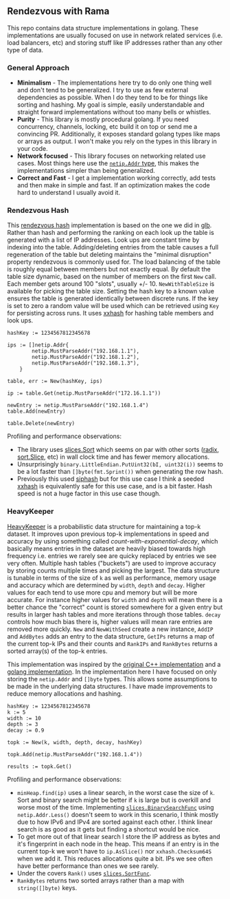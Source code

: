 ## Rendezvous with Rama

This repo contains data structure implementations in golang. These implementations are usually focused on use in network related services (i.e. load balancers, etc) and storing stuff like IP addresses rather than any other type of data.

### General Approach
* __Minimalism__ - The implementations here try to do only one thing well and don't tend to be generalized. I try to use as few external dependencies as possible. When I do they tend to be for things like sorting and hashing. My goal is simple, easily understandable and straight forward implementations without too many bells or whistles.
* __Purity__ - This library is mostly procedural golang. If you need concurrency, channels, locking, etc build it on top or send me a convincing PR. Additionally, it exposes standard golang types like maps or arrays as output. I won't make you rely on the types in this library in your code.
* __Network focused__ - This library focuses on networking related use cases. Most things here use the [`netip.Addr` type](https://pkg.go.dev/net/netip#Addr), this makes the implementations simpler than being generalized.
* __Correct and Fast__ - I get a implementation working correctly, add tests and then make in simple and fast. If an optimization makes the code hard to understand I usually avoid it.

### Rendezvous Hash

This [rendezvous hash](https://en.wikipedia.org/wiki/Rendezvous_hashing) implementation is based on the one we did in [glb](https://github.com/github/glb-director/blob/master/docs/development/glb-hashing.md). Rather than hash and performing the ranking on each look up the table is generated with a list of IP addresses. Look ups are constant time by indexing into the table. Adding/deleting entries from the table causes a full regeneration of the table but deleting maintains the "minimal disruption" property rendezvous is commonly used for. The load balancing of the table is roughly equal between members but not exactly equal. By default the table size dynamic, based on the number of members on the first `New` call. Each member gets around 100 "slots", usually +/- 10. `NewWithTableSize` is available for picking the table size. Setting the hash key to a known value ensures the table is generated identically between discrete runs. If the key is set to zero a random value will be used which can be retrieved using `Key` for persisting across runs. It uses [xxhash](https://cyan4973.github.io/xxHash/) for hashing table members and look ups.
```
hashKey := 1234567812345678

ips := []netip.Addr{
		netip.MustParseAddr("192.168.1.1"),
		netip.MustParseAddr("192.168.1.2"),
		netip.MustParseAddr("192.168.1.3"),
	}

table, err := New(hashKey, ips)

ip := table.Get(netip.MustParseAddr("172.16.1.1"))

newEntry := netip.MustParseAddr("192.168.1.4")
table.Add(newEntry)

table.Delete(newEntry)
```

Profiling and performance observations:
* The library uses [slices.Sort](https://pkg.go.dev/golang.org/x/exp/slices#Sort) which seems on par with other sorts ([radix](https://github.com/twotwotwo/sorts), [sort.Slice](https://pkg.go.dev/sort#Slice), etc) in wall clock time and has fewer memory allocations.
* Unsurprisingly `binary.LittleEndian.PutUint32(bI, uint32(i))` seems to be a lot faster than `[]byte(fmt.Sprint())` when generating the row hash.
* Previously this used [siphash](https://en.wikipedia.org/wiki/SipHash) but for this use case I think a seeded [xxhash](https://cyan4973.github.io/xxHash/) is equivalently safe for this use case, and is a bit faster. Hash speed is not a huge factor in this use case though. 

### HeavyKeeper

[HeavyKeeper](https://www.usenix.org/system/files/conference/atc18/atc18-gong.pdf) is a probabilistic data structure for maintaining a top-k dataset. It improves upon previous top-k implementations in speed and accuracy by using something called *count-with-exponential-decay*, which basically means entries in the dataset are heavily biased towards high frequency i.e. entries we rarely see are quicky replaced by entries we see very often. Multiple hash tables ("buckets") are used to improve accuracy by storing counts multiple times and picking the largest. The data structure is tunable in terms of the size of `k` as well as performance, memory usage and accuracy which are determined by `width`, `depth` and `decay`. Higher values for each tend to use more cpu and memory but will be more accurate. For instance higher values for `width` and `depth` will mean there is a better chance the "correct" count is stored somewhere for a given entry but results in larger hash tables and more iterations through those tables. `decay` controls how much bias there is, higher values will mean rare entries are removed more quickly. `New` and `NewWithSeed` create a new instance, `AddIP` and `AddBytes` adds an entry to the data structure, `GetIPs` returns a map of the current top-k IPs and their counts and `RankIPs` and `RankBytes` returns a sorted array(s) of the top-k entries.

This implementation was inspired by the [original C++ implementation](https://github.com/papergitkeeper/heavy-keeper-project/) and a [golang implementation](https://github.com/migotom/heavykeeper). In the implementation here I have focused on only storing the `netip.Addr` and `[]byte` types. This allows some assumptions to be made in the underlying data structures. I have made improvements to reduce memory allocations and hashing.

```
hashKey := 1234567812345678
k := 5
width := 10
depth := 3
decay := 0.9

topk := New(k, width, depth, decay, hashKey)

topk.Add(netip.MustParseAddr("192.168.1.4"))

results := topk.Get()
```

Profiling and performance observations:
* `minHeap.find(ip)` uses a linear search, in the worst case the size of `k`. Sort and binary search might be better if `k` is large but is overkill and worse most of the time. Implementing [`slices.BinarySearchFunc`](https://pkg.go.dev/golang.org/x/exp/slices#BinarySearchFunc) using `netip.Addr.Less()` doesn't seem to work in this scenario, I think mostly due to how IPv6 and IPv4 are sorted against each other. I think linear search is as good as it gets but finding a shortcut would be nice.
* To get more out of that linear search I store the IP address as bytes and it's fingerprint in each node in the heap. This means if an entry is in the current top-k we won't have to `ip.AsSlice()` nor `xxhash.Checksum64S` when we add it. This reduces allocations quite a bit. IPs we see often have better performance than ones we see rarely.
* Under the covers `Rank()` uses [`slices.SortFunc`](https://pkg.go.dev/golang.org/x/exp/slices#SortFunc).
* `RankBytes` returns two sorted arrays rather than a map with `string([]byte)` keys.